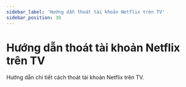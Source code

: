 ```yaml
---
sidebar_label: 'Hướng dẫn thoát tài khoản Netflix trên TV'
sidebar_position: 30
---
```


# Hướng dẫn thoát tài khoản Netflix trên TV

Hướng dẫn chi tiết cách thoát tài khoản Netflix trên TV.